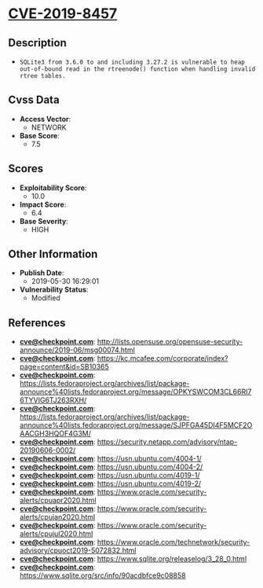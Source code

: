 
# [CVE-2019-8457](https://cve.mitre.org/cgi-bin/cvename.cgi?name=CVE-2019-8457)

## Description

- `SQLite3 from 3.6.0 to and including 3.27.2 is vulnerable to heap out-of-bound read in the rtreenode() function when handling invalid rtree tables.`

## Cvss Data

- **Access Vector**:
  - NETWORK
- **Base Score**:
  - 7.5

## Scores

- **Exploitability Score**:
  - 10.0
- **Impact Score**:
  - 6.4
- **Base Severity**:
  - HIGH

## Other Information

- **Publish Date**:
  - 2019-05-30 16:29:01
- **Vulnerability Status**:
  - Modified

## References

- **cve@checkpoint.com**: http://lists.opensuse.org/opensuse-security-announce/2019-06/msg00074.html
- **cve@checkpoint.com**: https://kc.mcafee.com/corporate/index?page=content&id=SB10365
- **cve@checkpoint.com**: https://lists.fedoraproject.org/archives/list/package-announce%40lists.fedoraproject.org/message/OPKYSWCOM3CL66RI76TYVIG6TJ263RXH/
- **cve@checkpoint.com**: https://lists.fedoraproject.org/archives/list/package-announce%40lists.fedoraproject.org/message/SJPFGA45DI4F5MCF2OAACGH3HQOF4G3M/
- **cve@checkpoint.com**: https://security.netapp.com/advisory/ntap-20190606-0002/
- **cve@checkpoint.com**: https://usn.ubuntu.com/4004-1/
- **cve@checkpoint.com**: https://usn.ubuntu.com/4004-2/
- **cve@checkpoint.com**: https://usn.ubuntu.com/4019-1/
- **cve@checkpoint.com**: https://usn.ubuntu.com/4019-2/
- **cve@checkpoint.com**: https://www.oracle.com/security-alerts/cpuapr2020.html
- **cve@checkpoint.com**: https://www.oracle.com/security-alerts/cpujan2020.html
- **cve@checkpoint.com**: https://www.oracle.com/security-alerts/cpujul2020.html
- **cve@checkpoint.com**: https://www.oracle.com/technetwork/security-advisory/cpuoct2019-5072832.html
- **cve@checkpoint.com**: https://www.sqlite.org/releaselog/3_28_0.html
- **cve@checkpoint.com**: https://www.sqlite.org/src/info/90acdbfce9c08858
